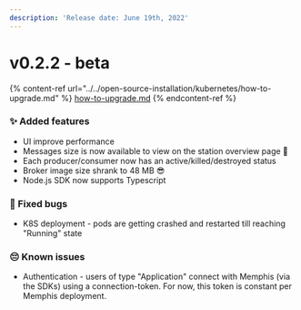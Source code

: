 ```yaml
---
description: 'Release date: June 19th, 2022'
---
```


# v0.2.2 - beta

{% content-ref url="../../open-source-installation/kubernetes/how-to-upgrade.md" %}
[how-to-upgrade.md](../../open-source-installation/kubernetes/how-to-upgrade.md)
{% endcontent-ref %}

### ✨ Added features

* UI improve performance
* Messages size is now available to view on the station overview page 👀
* Each producer/consumer now has an active/killed/destroyed status
* Broker image size shrank to 48 MB 😎
* Node.js SDK now supports Typescript

### 🐛 Fixed bugs

* K8S deployment - pods are getting crashed and restarted till reaching "Running" state

### 😔 Known issues&#x20;

* Authentication - users of type "Application" connect with Memphis (via the SDKs) using a connection-token. For now, this token is constant per Memphis deployment.



